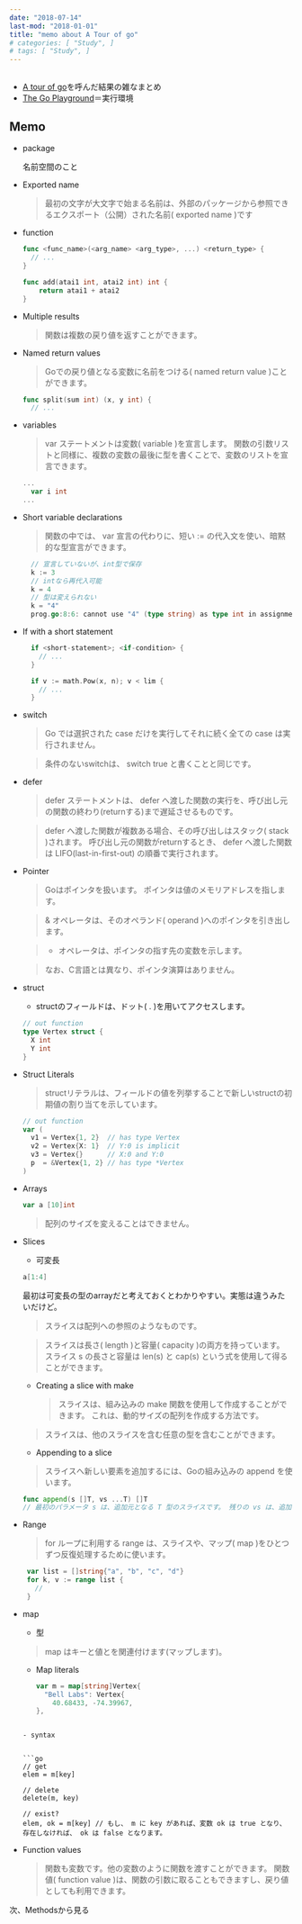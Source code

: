 ```yaml
---
date: "2018-07-14"
last-mod: "2018-01-01"
title: "memo about A Tour of go"
# categories: [ "Study", ]
# tags: [ "Study", ]
---
```


## 
- [A tour of go](https://go-tour-jp.appspot.com/basics/)を呼んだ結果の雑なまとめ
- [The Go Playground](https://play.golang.org/)＝実行環境

## Memo

- package
  
  名前空間のこと

- Exported name

  > 最初の文字が大文字で始まる名前は、外部のパッケージから参照できるエクスポート（公開）された名前( exported name )です

- function

  ```go
  func <func_name>(<arg_name> <arg_type>, ...) <return_type> {
    // ...
  }

  func add(atai1 int, atai2 int) int {
      return atai1 + atai2
  }
  ```

- Multiple results

  > 関数は複数の戻り値を返すことができます。

- Named return values

  > Goでの戻り値となる変数に名前をつける( named return value )ことができます。
  
  ```go
  func split(sum int) (x, y int) {
    // ...
  ```
  
- variables

  > var ステートメントは変数( variable )を宣言します。 関数の引数リストと同様に、複数の変数の最後に型を書くことで、変数のリストを宣言できます。

  ```go
  ...
  	var i int
  ...
  ```
  

- Short variable declarations

  > 関数の中では、 var 宣言の代わりに、短い := の代入文を使い、暗黙的な型宣言ができます。

  ```go
    // 宣言していないが、int型で保存
  	k := 3
    // intなら再代入可能
    k = 4
    // 型は変えられない
    k = "4"
    prog.go:8:6: cannot use "4" (type string) as type int in assignment
  ```
  
-  If with a short statement

    ```go
      if <short-statement>; <if-condition> {
        // ...
      }
    ```

    ```go
      if v := math.Pow(x, n); v < lim {
        // ...
      }
    ```  


- switch
  
  > Go では選択された case だけを実行してそれに続く全ての case は実行されません。
  
  > 条件のないswitchは、 switch true と書くことと同じです。

- defer
  
  > defer ステートメントは、 defer へ渡した関数の実行を、呼び出し元の関数の終わり(returnする)まで遅延させるものです。
  
  > defer へ渡した関数が複数ある場合、その呼び出しはスタック( stack )されます。 呼び出し元の関数がreturnするとき、 defer へ渡した関数は LIFO(last-in-first-out) の順番で実行されます。
  
- Pointer
  
  > Goはポインタを扱います。 ポインタは値のメモリアドレスを指します。

    > & オペレータは、そのオペランド( operand )へのポインタを引き出します。
  
    > * オペレータは、ポインタの指す先の変数を示します。

  > なお、C言語とは異なり、ポインタ演算はありません。

- struct

  - structのフィールドは、ドット( . )を用いてアクセスします。


  ```go
  // out function
  type Vertex struct {
    X int
    Y int
  }
  ```

- Struct Literals

  > structリテラルは、フィールドの値を列挙することで新しいstructの初期値の割り当てを示しています。

  ```go
  // out function
  var (
    v1 = Vertex{1, 2}  // has type Vertex
    v2 = Vertex{X: 1}  // Y:0 is implicit
    v3 = Vertex{}      // X:0 and Y:0
    p  = &Vertex{1, 2} // has type *Vertex
  )
  ```

- Arrays

  ```go 
  var a [10]int
  ```

  > 配列のサイズを変えることはできません。 

- Slices

  - 可変長
  
  ```go
  a[1:4]
  ```

  最初は可変長の型のarrayだと考えておくとわかりやすい。実態は違うみたいだけど。
  
  > スライスは配列への参照のようなものです。

  > スライスは長さ( length )と容量( capacity )の両方を持っています。
  > スライス s の長さと容量は len(s) と cap(s) という式を使用して得ることができます。

  - Creating a slice with make
  
    > スライスは、組み込みの make 関数を使用して作成することができます。 
    > これは、動的サイズの配列を作成する方法です。
    
  > スライスは、他のスライスを含む任意の型を含むことができます。

  - Appending to a slice

  > スライスへ新しい要素を追加するには、Goの組み込みの append を使います。
  
  ```go 
  func append(s []T, vs ...T) []T
  // 最初のパラメータ s は、追加元となる T 型のスライスです。 残りの vs は、追加する T 型の変数群
  ```

- Range

  > for ループに利用する range は、スライスや、マップ( map )をひとつずつ反復処理するために使います。

  ```go
   var list = []string{"a", "b", "c", "d"}
   for k, v := range list {
     //
   }
  ```

- map

  - 型

  > map はキーと値とを関連付けます(マップします)。

  - Map literals

    ```go
    var m = map[string]Vertex{
      "Bell Labs": Vertex{
        40.68433, -74.39967,
    },
   ``` 

  - syntax


  ```go
  // get 
  elem = m[key]

  // delete
  delete(m, key)

  // exist?
  elem, ok = m[key] // もし、 m に key があれば、変数 ok は true となり、存在しなければ、 ok は false となります。
  ```


- Function values

  > 関数も変数です。他の変数のように関数を渡すことができます。
  > 関数値( function value )は、関数の引数に取ることもできますし、戻り値としても利用できます。


次、Methodsから見る
